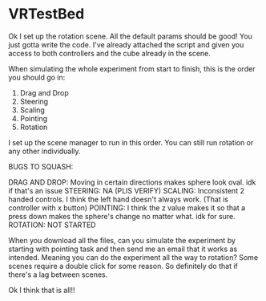 # VRTestBed 

Ok I set up the rotation scene. All the default params should be good! You just gotta write the code. I've already attached the script and given you access to both controllers and the cube already in the scene. 

When simulating the whole experiment from start to finish, this is the order you should go in:

1. Drag and Drop
2. Steering
3. Scaling
4. Pointing
5. Rotation

I set up the scene manager to run in this order. You can still run rotation or any other individually. 


BUGS TO SQUASH: 

DRAG AND DROP: Moving in certain directions makes sphere look oval. idk if that's an issue
STEERING: NA (PLIS VERIFY)
SCALING: Inconsistent 2 handed controls. I think the left hand doesn't always work. (That is controller with x button)
POINTING: I think the z value makes it so that a press down makes the sphere's change no matter what. idk for sure.
ROTATION: NOT STARTED

When you download all the files, can you simulate the experiment by starting with pointing task and then send me an email that it works as intended. Meaning you can do the experiment all the way to rotation? Some scenes require a double click for some reason. So definitely do that if there's a lag between scenes. 

Ok I think that is all!!
